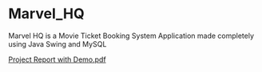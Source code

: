 # Marvel_HQ
Marvel HQ is a Movie Ticket Booking System Application made completely using Java Swing and MySQL

[Project Report with Demo.pdf](https://github.com/YashKhot17/Marvel_HQ/files/11973690/Project.Report.with.Demo.pdf)
